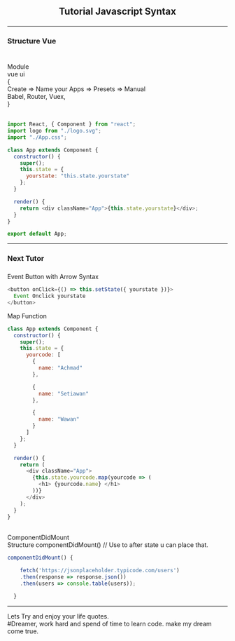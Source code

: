 <h2><p align="center"> Tutorial Javascript Syntax </h2>
<hr/>
<div><h3>Structure Vue <h3/></div>
<br> Module <br>
  vue ui <br>
  {<br>
    Create => Name your Apps => Presets => Manual <br>
    Babel, Router, Vuex,<br>
  }
<br>

<br>

```javascript
import React, { Component } from "react";
import logo from "./logo.svg";
import "./App.css";

class App extends Component {
  constructor() {
    super();
    this.state = {
      yourstate: "this.state.yourstate"
    };
  }

  render() {
    return <div className="App">{this.state.yourstate}</div>;
  }
}

export default App;
```

<hr/>
<div><h3>Next Tutor<h3/></div>

Event Button with Arrow Syntax

```javascript
<button onClick={() => this.setState({ yourstate })}>
  Event Onclick yourstate
</button>
```

Map Function

```javascript
class App extends Component {
  constructor() {
    super();
    this.state = {
      yourcode: [
        {
          name: "Achmad"
        },

        {
          name: "Setiawan"
        },

        {
          name: "Wawan"
        }
      ]
    };
  }

  render() {
    return (
      <div className="App">
        {this.state.yourcode.map(yourcode => (
          <h1> {yourcode.name} </h1>
        ))}
      </div>
    );
  }
}
```

<br> ComponentDidMount <br>
Structure componentDidMount() // Use to after state u can place that.
<br>

```javascript
componentDidMount() {

    fetch('https://jsonplaceholder.typicode.com/users')
    .then(response => response.json())
    .then(users => console.table(users));

  }
```

<hr/>
<div>
    <p>
    Lets Try and enjoy your life quotes. <br>
    #Dreamer, work hard and spend of time to learn code. make my dream come true.
    </p>
</div>

<!-- <div align ="center">
<img src="https://github.com/Achmadsetiawann/Android_MyRecyclerView/blob/master/proof.gif" width="200" height="300">
</div> -->
